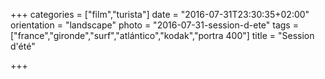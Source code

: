 +++
categories = ["film","turista"]
date = "2016-07-31T23:30:35+02:00"
orientation = "landscape"
photo = "2016-07-31-session-d-ete"
tags = ["france","gironde","surf","atlántico","kodak","portra 400"]
title = "Session d'été"

+++
